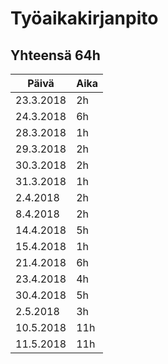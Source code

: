 # Työaikakirjanpito

## Yhteensä 64h

Päivä | Aika
------|------
23.3.2018 | 2h
24.3.2018 | 6h
28.3.2018 | 1h
29.3.2018 | 2h
30.3.2018 | 2h
31.3.2018 | 1h
2.4.2018  | 2h
8.4.2018  | 2h
14.4.2018 | 5h
15.4.2018 | 1h
21.4.2018 | 6h
23.4.2018 | 4h
30.4.2018 | 5h
2.5.2018  | 3h
10.5.2018 | 11h
11.5.2018 | 11h